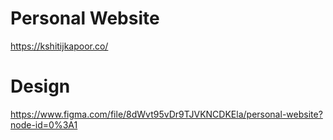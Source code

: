 # Personal Website
https://kshitijkapoor.co/
# Design
https://www.figma.com/file/8dWvt95vDr9TJVKNCDKEla/personal-website?node-id=0%3A1
